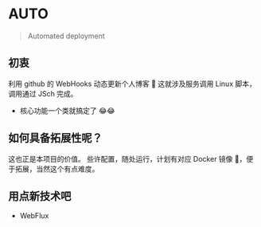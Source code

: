 # AUTO
> Automated deployment

## 初衷
利用 github 的 WebHooks 动态更新个人博客 :notebook:
这就涉及服务调用 Linux 脚本，调用通过 JSch 完成。
- 核心功能一个类就搞定了 :joy::joy:

## 如何具备拓展性呢？
这也正是本项目的价值。
些许配置，随处运行，计划有对应 Docker 镜像 :whale2:，便于拓展，当然这个有点难度。

## 用点新技术吧
- WebFlux
